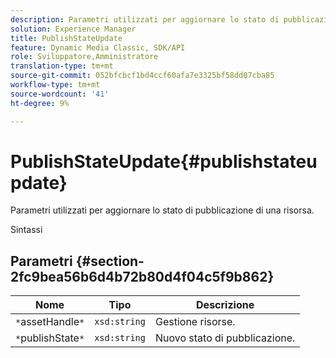 ```yaml
---
description: Parametri utilizzati per aggiornare lo stato di pubblicazione di una risorsa.
solution: Experience Manager
title: PublishStateUpdate
feature: Dynamic Media Classic, SDK/API
role: Sviluppatore,Amministratore
translation-type: tm+mt
source-git-commit: 052bfcbcf1bd4ccf60afa7e3325bf58dd07cba85
workflow-type: tm+mt
source-wordcount: '41'
ht-degree: 9%

---
```



# PublishStateUpdate{#publishstateupdate}

Parametri utilizzati per aggiornare lo stato di pubblicazione di una risorsa.

Sintassi

## Parametri {#section-2fc9bea56b6d4b72b80d4f04c5f9b862}

| Nome | Tipo | Descrizione |
|---|---|---|
| `*`assetHandle`*` | `xsd:string` | Gestione risorse. |
| `*`publishState`*` | `xsd:string` | Nuovo stato di pubblicazione. |

